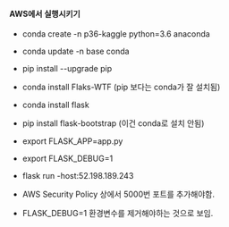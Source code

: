 #### AWS에서 실행시키기 
- conda create -n p36-kaggle python=3.6 anaconda

- conda update -n base conda
- pip install --upgrade pip
- conda install Flaks-WTF (pip 보다는 conda가 잘 설치됨)
- conda install flask 
- pip install flask-bootstrap (이건 conda로 설치 안됨)

- export FLASK_APP=app.py
- export FLASK_DEBUG=1
- flask run -host:52.198.189.243
- AWS Security Policy 상에서 5000번 포트를 추가해야함.
- FLASK_DEBUG=1 환경변수를 제거해야하는 것으로 보임. 



